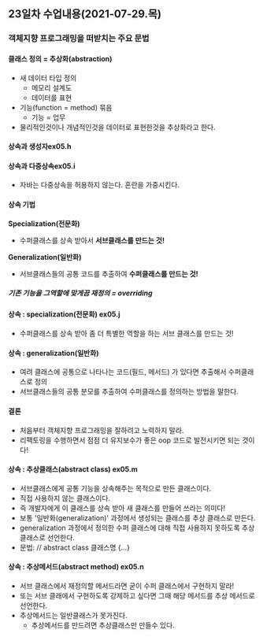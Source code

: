 ## 23일차 수업내용(2021-07-29.목)

### 객체지향 프로그래밍을 떠받치는 주요 문법

#### 클래스 정의 = 추상화(abstraction)

- 새 데이터 타입 정의
  - 메모리 설계도
  - 데이터를 표현
- 기능(function = method) 묶음
  - 기능 = 업무
- 물리적인것이나 개념적인것을 데이터로 표현한것을 추상화라고 한다.

#### 상속과 생성자ex05.h



#### 상속과 다중상속ex05.i

- 자바는 다중상속을 허용하지 않는다. 혼란을 가중시킨다.



#### 상속 기법

**Specialization(전문화)**

- 수퍼클래스를 상속 받아서 **서브클래스를 만드는 것!**

**Generalization(일반화)**

- 서브클래스들의 공통 코드를 추출하여 **수퍼클래스를 만드는 것!**



##### 기존 기능을 그역할에 맞게끔 재정의 = overriding



#### 상속 : specialization(전문화) ex05.j

- 수퍼클래스를 상속 받아 좀 더 특별한 역할을 하는 서브 클래스를 만드는 것!



#### 상속 : generalization(일반화)

- 여려 클래스에 공통으로 나타나는 코드(필드, 메서드) 가 있다면 추출해서 수퍼클래스로 정의
- 서브클래스들의 공통 분모를 추출하여 수퍼클래스를 정의하는 방법을 말한다.



#### 결론

- 처음부터 객체지향 프로그래밍을 잘하려고 노력하지 말라.
- 리팩토링을 수행하면서 점점 더 유지보수가 좋은 oop 코드로 발전시키면 되는 것이다!



#### 상속 : 추상클래스(abstract class) ex05.m

- 서브클래스에게 공통 기능을 상속해주는 목적으로 만든 클래스이다.
- 직접 사용하지 않는 클래스이다.
- 즉 개발자에게 이 클래스를 상속 받아 새 클래스를 만들어 쓰라는 의미다!
- 보통 '일반화(generalization)' 과정에서 생성되는 클래스를 추상 클래스로 만든다.
- generalization 과정에서 정의한 수퍼 클래스에 대해 직접 사용하지 못하도록 추상클래스로 선언한다.
- 문법:
  //      abstract class 클래스명 {...}



#### 상속 : 추상메서드(abstract method) ex05.n

- 서브 클래스에서 재정의할 메서드라면 굳이 수퍼 클래스에서 구현하지 말라!
- 또는 서브 클래에서 구현하도록 강제하고 싶다면 그때 해당 메서드를 추상 메서드로 선언한다.
- 추상메서드는 일반클래스가 못가진다.
  - 추상메서드를 만드려면 추상클래스만 만들수 있다.





